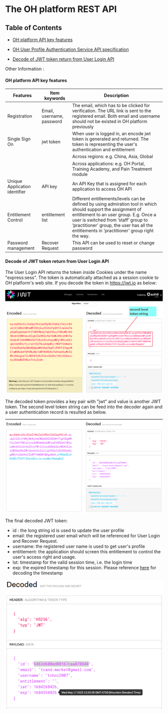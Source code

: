 # The OH platform REST API 


## Table of Contents

- [OH platform API key features](#OH-platform-API-key-features)

- [OH User Profile Authentication Service API specification](https://documenter.getpostman.com/view/1072093/2s93eeRpNj)


- [Decode of JWT token return from User Login API](#Decode-of-JWT-token-return-from-User-Login-API)


Other Information :

#### OH platform API key features

|Features      |Item keywords        |Description|
|--------------|-----------------|----------|
|Registration|Email, username, password|The email, which has to be clicked for verification. The URL link is sent  to the  registered email. Both email and username should not be existed in OH platform previously|
|Single Sign On|jwt token|When user is logged in, an encode jwt token is generated and returned. The token is representing the user's authentication and entitlement|
|||Across regions: e.g. China, Asia, Global|
|||Across applications: e.g. OH Portal, Training Academy, and Pain Treatment module|
|Unique Application identifier|API key| An API Key that is assigned for each application to access OH  API|
|Entitlement Control| entitlement list|Different entitlements/levels can be defined by using admiration tool in which should support  the assignment of entitlement  to an user group.  E.g.  Once a user is switched from ‘staff’ group to ‘practitioner’ group, the user  has all the entitlements in ‘practitioner’ group right the way.|
|Password management|Recover Request| This API can be used to reset or change password|




#### Decode of JWT token return from User Login API

The User Login API returns the token inside Cookies under the name "express:sess". The token is automatically attached as a session cookie to OH platform's web site. If you decode the token in https://jwt.io as below:

![Token1](JWT-Decode-3a-1.png)

The decoded token provides a key pair with "jwt" and value is another JWT token. The second level token string can be feed into the decoder again and a user authentication record is resulted as below.

![Token2](JWT-Decode-3b.png)


The final decoded JWT token:
* id : the long string id is used to update the user profile
* email: the registered user email which will be referenced for User Login and Recover Request.
* username: the registered user name is used to get user's profile
* entitlement: the application should screen this entitlement to control the user's access right and usage.
* lst: timestamp for the valid session time, i.e. the login time
* exp: the expired timestamp for this session. Please reference [here](https://timestamp.online/) for decoding the timestamp

![Token3](JWT-Decode-exp.png)
